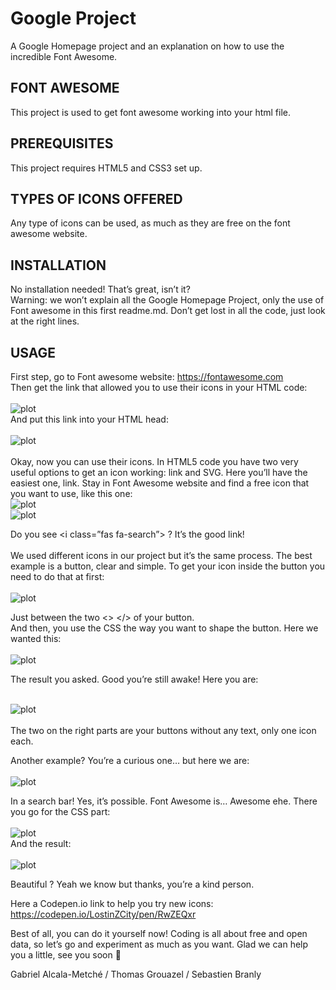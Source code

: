 # Google Project
A Google Homepage project and an explanation on how to use the incredible Font Awesome.<br>

## FONT AWESOME 
This project is used to get font awesome working into your html file.<br>

## PREREQUISITES 
This project requires HTML5 and CSS3 set up.<br>

## TYPES OF ICONS OFFERED 
Any type of icons can be used, as much as they are free on the font awesome website.<br>

## INSTALLATION 
No installation needed! That’s great, isn’t it? <br>
Warning: we won’t explain all the Google Homepage Project, only the use of Font awesome in this first readme.md. Don’t get lost in all the code, just look at the right lines.<br>

## USAGE 
First step, go to Font awesome website: <https://fontawesome.com> <br>
Then get the link that allowed you to use their icons in your HTML code:<br>
<br>
![plot](https://media.discordapp.net/attachments/900265852904030218/910449882190450698/tuto18.PNG?width=1435&height=670)<br>
And put this link into your HTML head:<br>
<br>
![plot](https://media.discordapp.net/attachments/900265852904030218/910444278541606922/tuto11.PNG)<br>
<br>
Okay, now you can use their icons. In HTML5 code you have two very useful options to get an icon working: link and SVG. Here you’ll have the easiest one, link. Stay in Font Awesome website and find a free icon that you want to use, like this one: <br>
![plot](https://media.discordapp.net/attachments/900265852904030218/911280896726929428/unknown.png)<br>
![plot](https://media.discordapp.net/attachments/900265852904030218/910445831767859230/tuto15.png?width=1391&height=670)<br>

Do you see <i class=”fas fa-search”></i> ? It’s the good link! <br>
<br>
We used different icons in our project but it’s the same process. The best example is a button, clear and simple. To get your icon inside the button you need to do that at first:<br>
<br>
![plot](https://media.discordapp.net/attachments/900265852904030218/910447012741255168/tuto13.PNG)<br>

Just between the two <> </> of your button. <br>
And then, you use the CSS the way you want to shape the button. Here we wanted this:<br>
<br>
![plot](https://media.discordapp.net/attachments/900265852904030218/910447093829750814/tuto17.PNG)<br>

The result you asked. Good you’re still awake! Here you are:<br>
<br>

![plot](https://media.discordapp.net/attachments/900265852904030218/910450390242324520/tuto16.PNG)
<br>
<br>
The two on the right parts are your buttons without any text, only one icon each.<br>

Another example? You’re a curious one… but here we are:<br>
<br>
![plot](https://media.discordapp.net/attachments/900265852904030218/910451513774714890/tuto19.PNG)<br>

In a search bar! Yes, it’s possible. Font Awesome is… Awesome ehe. There you go for the CSS part:<br>
<br>
![plot](https://media.discordapp.net/attachments/900265852904030218/910451517847388180/tuto20.PNG)<br>
And the result: <br>
<br>
![plot](https://media.discordapp.net/attachments/900265852904030218/910451566589382667/tuto21.PNG)<br>

Beautiful ? Yeah we know but thanks, you’re a kind person. <br>

Here a Codepen.io link to help you try new icons:<br> https://codepen.io/LostinZCity/pen/RwZEQxr<br>

Best of all, you can do it yourself now! Coding is all about free and open data, so let’s go and experiment as much as you want. Glad we can help you a little, see you soon <br>

Gabriel Alcala-Metché / Thomas Grouazel / Sebastien Branly


